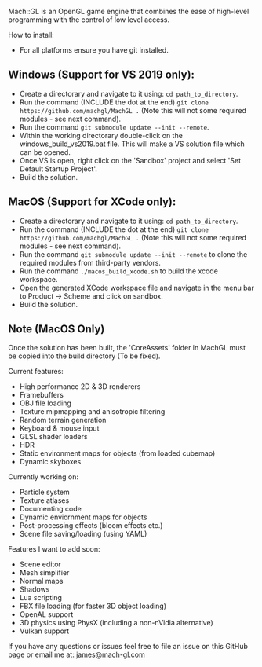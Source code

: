 Mach::GL is an OpenGL game engine that combines the ease of high-level programming with the control of low level access. 

How to install: 

- For all platforms ensure you have git installed.

## Windows (Support for VS 2019 only):

- Create a directorary and navigate to it using: `cd path_to_directory`.
- Run the command (INCLUDE the dot at the end) `git clone https://github.com/machgl/MachGL .` (Note this will not some required modules - see next command).
- Run the command `git submodule update --init --remote`.
- Within the working directorary double-click on the windows_build_vs2019.bat file. This will make a VS solution file which can be opened.
- Once VS is open, right click on the 'Sandbox' project and select 'Set Default Startup Project'.
- Build the solution.

## MacOS (Support for XCode only):

- Create a directorary and navigate to it using: `cd path_to_directory`.
- Run the command (INCLUDE the dot at the end) `git clone https://github.com/machgl/MachGL .` (Note this will not some required modules - see next command).
- Run the command `git submodule update --init --remote` to clone the required modules from third-party vendors.
- Run the command `./macos_build_xcode.sh` to build the xcode workspace.
- Open the generated XCode workspace file and navigate in the menu bar to Product -> Scheme and click on sandbox. 
- Build the solution.

## Note (MacOS Only) 
Once the solution has been built, the 'CoreAssets' folder in MachGL must be copied into the build directory (To be fixed).

Current features:
  - High performance 2D & 3D renderers
  - Framebuffers
  - OBJ file loading 
  - Texture mipmapping and anisotropic filtering
  - Random terrain generation
  - Keyboard & mouse input
  - GLSL shader loaders
  - HDR
  - Static environment maps for objects (from loaded cubemap)
  - Dynamic skyboxes 
  
 Currently working on: 
  - Particle system
  - Texture atlases 
  - Documenting code
  - Dynamic enviornment maps for objects
  - Post-processing effects (bloom effects etc.)
  - Scene file saving/loading (using YAML)
  
 Features I want to add soon:
  - Scene editor
  - Mesh simplifier 
  - Normal maps
  - Shadows
  - Lua scripting
  - FBX file loading (for faster 3D object loading)
  - OpenAL support 
  - 3D physics using PhysX (including a non-nVidia alternative) 
  - Vulkan support
 
If you have any questions or issues feel free to file an issue on this GitHub page or email me at: james@mach-gl.com 

